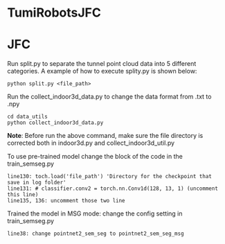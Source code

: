 # TumiRobotsJFC
# JFC

Run split.py to separate the tunnel point cloud data into 5 different categories. A example of how to execute splity.py is shown below:

    python split.py <file_path>

Run the collect_indoor3d_data.py to change the data format from .txt to .npy

    cd data_utils
    python collect_indoor3d_data.py

**Note**: Before run the above command, make sure the file directory is corrected both in indoor3d.py and collect_indoor3d_util.py

To use pre-trained model change the block of the code in the train_semseg.py

    line130: toch.load('file_path') 'Directory for the checkpoint that save in log folder'
    line131: # classifier.conv2 = torch.nn.Conv1d(128, 13, 1) (uncomment this line)
    line135, 136: uncomment those two line

Trained the model in MSG mode: change the config setting in train_semseg.py

    line38: change pointnet2_sem_seg to pointnet2_sem_seg_msg
